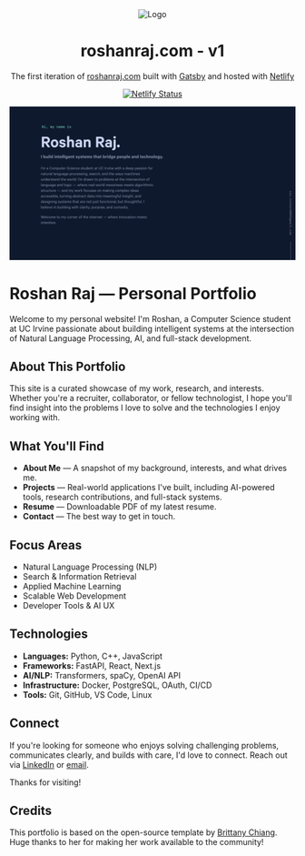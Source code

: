 <div align="center">
  <img alt="Logo" src="https://raw.githubusercontent.com/Roshan3580/portfolio/main/src/images/logo.png" width="100" />
</div>
<h1 align="center">
  roshanraj.com - v1
</h1>
<p align="center">
  The first iteration of <a href="https://roshanraj.com" target="_blank">roshanraj.com</a> built with <a href="https://www.gatsbyjs.org/" target="_blank">Gatsby</a> and hosted with <a href="https://www.netlify.com/" target="_blank">Netlify</a>
</p>
<p align="center">
  <a href="https://app.netlify.com/sites/brittanychiang/deploys" target="_blank">
    <img src="https://api.netlify.com/api/v1/badges/1963b488-7b78-48c9-9e2d-6fb5e47ab3af/deploy-status" alt="Netlify Status" />
  </a>
</p>

![demo](static/og.png)

# Roshan Raj — Personal Portfolio

Welcome to my personal website! I'm Roshan, a Computer Science student at UC Irvine passionate about building intelligent systems at the intersection of Natural Language Processing, AI, and full-stack development.

## About This Portfolio

This site is a curated showcase of my work, research, and interests. Whether you're a recruiter, collaborator, or fellow technologist, I hope you'll find insight into the problems I love to solve and the technologies I enjoy working with.

## What You'll Find

- **About Me** — A snapshot of my background, interests, and what drives me.
- **Projects** — Real-world applications I've built, including AI-powered tools, research contributions, and full-stack systems.
- **Resume** — Downloadable PDF of my latest resume.
- **Contact** — The best way to get in touch.

## Focus Areas

- Natural Language Processing (NLP)
- Search & Information Retrieval
- Applied Machine Learning
- Scalable Web Development
- Developer Tools & AI UX

## Technologies

- **Languages:** Python, C++, JavaScript
- **Frameworks:** FastAPI, React, Next.js
- **AI/NLP:** Transformers, spaCy, OpenAI API
- **Infrastructure:** Docker, PostgreSQL, OAuth, CI/CD
- **Tools:** Git, GitHub, VS Code, Linux

## Connect

If you're looking for someone who enjoys solving challenging problems, communicates clearly, and builds with care, I'd love to connect. Reach out via [LinkedIn](https://www.linkedin.com/in/roshan-raj-9a06a9226/) or [email](mailto:raj.roshan2005@gmail.com).

Thanks for visiting!

## Credits

This portfolio is based on the open-source template by [Brittany Chiang](https://brittanychiang.com). Huge thanks to her for making her work available to the community!
